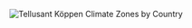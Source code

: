 ![Tellusant Köppen Climate Zones by Country](assets/svg/tellusant_koeppen_climate_zones_country.svg)  
